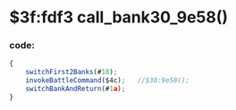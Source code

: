 ﻿
# $3f:fdf3 call_bank30_9e58()


### code:
```js
{
	switchFirst2Banks(#18);
	invokeBattleCommand($4c);	//$30:9e58();
	switchBankAndReturn(#1a);
}
```



